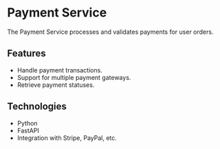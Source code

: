 # Payment Service

The Payment Service processes and validates payments for user orders.

## Features
- Handle payment transactions.
- Support for multiple payment gateways.
- Retrieve payment statuses.

## Technologies
- Python
- FastAPI
- Integration with Stripe, PayPal, etc.
